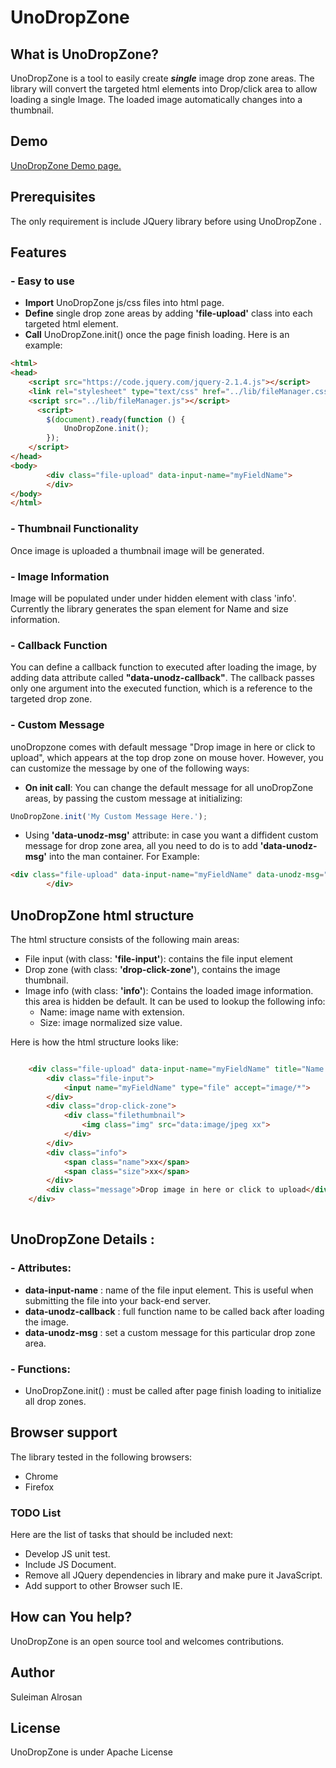 UnoDropZone
==========


What is UnoDropZone?
-----

UnoDropZone is a tool to easily create ***single*** image drop zone areas. The library will convert the targeted html elements into Drop/click area to allow loading a single Image. The loaded image automatically changes into a thumbnail.
 
Demo 
--------


[UnoDropZone Demo page.](https://cdn.rawgit.com/suleimana/unodropzone/master/examples/index.html)



Prerequisites
-------
The only requirement is include JQuery library before using UnoDropZone . 

Features
--------

### - Easy to use
- **Import**  UnoDropZone js/css files into html page. 
- **Define** single drop zone areas by adding **'file-upload'**  class into each targeted html element.
- **Call** UnoDropZone.init() once the page finish loading. 
 Here is an example: 
  
````html
<html>
<head>    
    <script src="https://code.jquery.com/jquery-2.1.4.js"></script>
    <link rel="stylesheet" type="text/css" href="../lib/fileManager.css">
    <script src="../lib/fileManager.js"></script>
      <script>
        $(document).ready(function () {
            UnoDropZone.init();
        });
    </script>
</head>
<body>    
        <div class="file-upload" data-input-name="myFieldName">
        </div>
</body>
</html>
````


### - Thumbnail Functionality 
Once image is uploaded a thumbnail image will be generated. 

### - Image Information
Image will be populated under under hidden element with class 'info'.  Currently the library generates the span element for Name and size information.  

###  - Callback Function
You can define a callback function to executed after loading the image, by adding data attribute called **"data-unodz-callback"**. The callback passes only one argument into the executed function, which is a reference to the targeted drop zone.
     

###  - Custom Message 
unoDropzone comes with default message "Drop image in here or click to upload", which  appears at the top drop zone on mouse hover.  However,  you can customize the message  by  one of the following ways: 

 - **On init call**: You can change the default message for all unoDropZone areas, by passing the custom message at   initializing: 
 
 ```js
 UnoDropZone.init('My Custom Message Here.');
 ```

- Using **'data-unodz-msg'** attribute: in case you want a diffident custom message for drop zone area, all you need to do is to add **'data-unodz-msg'** into the man container. For Example: 

```html
<div class="file-upload" data-input-name="myFieldName" data-unodz-msg="My Custom Message Here.">
        </div>
```
 
 
UnoDropZone html structure
---
The html structure consists of the following main areas: 
 - File input (with class: **'file-input'**): contains the file input element 
 - Drop zone (with class: **'drop-click-zone'**), contains the image thumbnail. 
 - Image info (with class: **'info'**): Contains the loaded image information. this area is hidden be default. It can be used to lookup the following info:  
	 -  Name: image name with extension. 
	 - Size: image normalized size value.

Here is how the html structure looks like: 

````html

    <div class="file-upload" data-input-name="myFieldName" title="Name: xx Size: xx">
        <div class="file-input">
            <input name="myFieldName" type="file" accept="image/*">
        </div>
        <div class="drop-click-zone">
            <div class="filethumbnail">
                <img class="img" src="data:image/jpeg xx">
            </div>
        </div>
        <div class="info">
            <span class="name">xx</span>
            <span class="size">xx</span>
        </div>
        <div class="message">Drop image in here or click to upload</div>
    </div>
    
````

UnoDropZone Details : 
---
### - Attributes:
 - **data-input-name** :  name of the file input element. This is useful when submitting  the file into your back-end  server. 
 - **data-unodz-callback** :  full function name  to be called back after loading the image. 
 - **data-unodz-msg** :  set a custom message for this particular drop zone area. 
### - Functions:
- UnoDropZone.init() : must be called after page finish loading to initialize all drop zones.  

Browser support
--------
The library tested in the following browsers:  
- Chrome 
- Firefox 



### TODO List

Here are the list of tasks that should be included next: 
- Develop JS unit test.
- Include JS Document.
- Remove all JQuery dependencies in library and make pure it JavaScript.
- Add support to other Browser such IE.    

How can You help?
-----------------

UnoDropZone is an open source tool and welcomes contributions.


Author
--------
Suleiman Alrosan 

License
-------
 UnoDropZone is under Apache License
